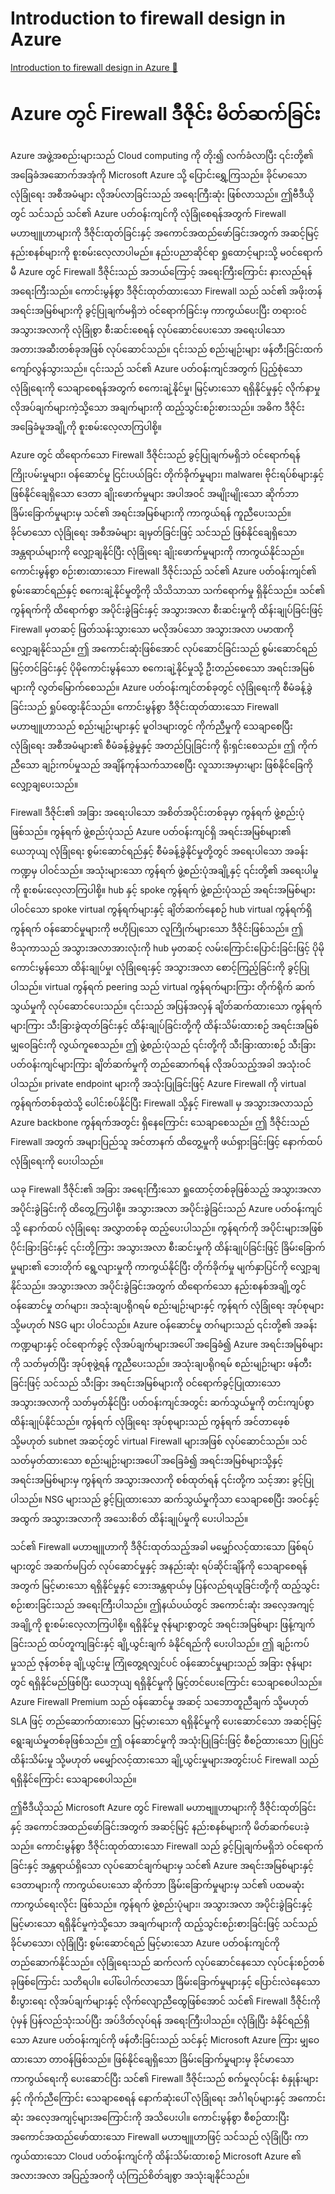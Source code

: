 # Introduction to firewall design in Azure

[Introduction to firewall design in Azure 🔗](https://www.coursera.org/learn/cybersecurity-tools-and-technologies/lecture/ExFHR/introduction-to-firewall-design-in-azure)

# Azure တွင် Firewall ဒီဇိုင်း မိတ်ဆက်ခြင်း

Azure အဖွဲ့အစည်းများသည် Cloud computing ကို တိုး၍ လက်ခံလာပြီး ၎င်းတို့၏ အခြေခံအဆောက်အအုံကို Microsoft Azure သို့ ပြောင်းရွှေ့ကြသည်။ ခိုင်မာသော လုံခြုံရေး အစီအမံများ လိုအပ်လာခြင်းသည် အရေးကြီးဆုံး ဖြစ်လာသည်။ ဤဗီဒီယိုတွင် သင်သည် သင်၏ Azure ပတ်ဝန်းကျင်ကို လုံခြုံစေရန်အတွက် Firewall မဟာဗျူဟာများကို ဒီဇိုင်းထုတ်ခြင်းနှင့် အကောင်အထည်ဖော်ခြင်းအတွက် အဆင့်မြင့် နည်းစနစ်များကို စူးစမ်းလေ့လာပါမည်။ နည်းပညာဆိုင်ရာ ရှုထောင့်များသို့ မ၀င်ရောက်မီ Azure တွင် Firewall ဒီဇိုင်းသည် အဘယ်ကြောင့် အရေးကြီးကြောင်း နားလည်ရန် အရေးကြီးသည်။ ကောင်းမွန်စွာ ဒီဇိုင်းထုတ်ထားသော Firewall သည် သင်၏ အဖိုးတန် အရင်းအမြစ်များကို ခွင့်ပြုချက်မရှိဘဲ ဝင်ရောက်ခြင်းမှ ကာကွယ်ပေးပြီး တရားဝင် အသွားအလာကို လုံခြုံစွာ စီးဆင်းစေရန် လုပ်ဆောင်ပေးသော အရေးပါသော အတားအဆီးတစ်ခုအဖြစ် လုပ်ဆောင်သည်။ ၎င်းသည် စည်းမျဉ်းများ ဖန်တီးခြင်းထက် ကျော်လွန်သွားသည်။ ၎င်းသည် သင်၏ Azure ပတ်ဝန်းကျင်အတွက် ပြည့်စုံသော လုံခြုံရေးကို သေချာစေရန်အတွက် စကေးချဲ့နိုင်မှု၊ မြင့်မားသော ရရှိနိုင်မှုနှင့် လိုက်နာမှု လိုအပ်ချက်များကဲ့သို့သော အချက်များကို ထည့်သွင်းစဉ်းစားသည်။ အဓိက ဒီဇိုင်း အခြေခံမူအချို့ကို စူးစမ်းလေ့လာကြပါစို့။

Azure တွင် ထိရောက်သော Firewall ဒီဇိုင်းသည် ခွင့်ပြုချက်မရှိဘဲ ဝင်ရောက်ရန် ကြိုးပမ်းမှုများ၊ ဝန်ဆောင်မှု ငြင်းပယ်ခြင်း တိုက်ခိုက်မှုများ၊ malware၊ ဗိုင်းရပ်စ်များနှင့် ဖြစ်နိုင်ချေရှိသော ဒေတာ ချိုးဖောက်မှုများ အပါအဝင် အမျိုးမျိုးသော ဆိုက်ဘာ ခြိမ်းခြောက်မှုများမှ သင်၏ အရင်းအမြစ်များကို ကာကွယ်ရန် ကူညီပေးသည်။ ခိုင်မာသော လုံခြုံရေး အစီအမံများ ချမှတ်ခြင်းဖြင့် သင်သည် ဖြစ်နိုင်ချေရှိသော အန္တရာယ်များကို လျှော့ချနိုင်ပြီး လုံခြုံရေး ချိုးဖောက်မှုများကို ကာကွယ်နိုင်သည်။ ကောင်းမွန်စွာ စဉ်းစားထားသော Firewall ဒီဇိုင်းသည် သင်၏ Azure ပတ်ဝန်းကျင်၏ စွမ်းဆောင်ရည်နှင့် စကေးချဲ့နိုင်မှုတို့ကို သိသိသာသာ သက်ရောက်မှု ရှိနိုင်သည်။ သင်၏ ကွန်ရက်ကို ထိရောက်စွာ အပိုင်းခွဲခြင်းနှင့် အသွားအလာ စီးဆင်းမှုကို ထိန်းချုပ်ခြင်းဖြင့် Firewall မှတဆင့် ဖြတ်သန်းသွားသော မလိုအပ်သော အသွားအလာ ပမာဏကို လျှော့ချနိုင်သည်။ ဤ အကောင်းဆုံးဖြစ်အောင် လုပ်ဆောင်ခြင်းသည် စွမ်းဆောင်ရည် မြှင့်တင်ခြင်းနှင့် ပိုမိုကောင်းမွန်သော စကေးချဲ့နိုင်မှုသို့ ဦးတည်စေသော အရင်းအမြစ်များကို လွတ်မြောက်စေသည်။ Azure ပတ်ဝန်းကျင်တစ်ခုတွင် လုံခြုံရေးကို စီမံခန့်ခွဲခြင်းသည် ရှုပ်ထွေးနိုင်သည်။ ကောင်းမွန်စွာ ဒီဇိုင်းထုတ်ထားသော Firewall မဟာဗျူဟာသည် စည်းမျဉ်းများနှင့် မူဝါဒများတွင် ကိုက်ညီမှုကို သေချာစေပြီး လုံခြုံရေး အစီအမံများ၏ စီမံခန့်ခွဲမှုနှင့် အတည်ပြုခြင်းကို ရိုးရှင်းစေသည်။ ဤ ကိုက်ညီသော ချဉ်းကပ်မှုသည် အချိန်ကုန်သက်သာစေပြီး လူသားအမှားများ ဖြစ်နိုင်ခြေကို လျှော့ချပေးသည်။

Firewall ဒီဇိုင်း၏ အခြား အရေးပါသော အစိတ်အပိုင်းတစ်ခုမှာ ကွန်ရက် ဖွဲ့စည်းပုံ ဖြစ်သည်။ ကွန်ရက် ဖွဲ့စည်းပုံသည် Azure ပတ်ဝန်းကျင်ရှိ အရင်းအမြစ်များ၏ ယေဘုယျ လုံခြုံရေး စွမ်းဆောင်ရည်နှင့် စီမံခန့်ခွဲနိုင်မှုတို့တွင် အရေးပါသော အခန်းကဏ္ဍမှ ပါဝင်သည်။ အသုံးများသော ကွန်ရက် ဖွဲ့စည်းပုံအချို့နှင့် ၎င်းတို့၏ အရေးပါမှုကို စူးစမ်းလေ့လာကြပါစို့။ hub နှင့် spoke ကွန်ရက် ဖွဲ့စည်းပုံသည် အရင်းအမြစ်များ ပါဝင်သော spoke virtual ကွန်ရက်များနှင့် ချိတ်ဆက်နေစဉ် hub virtual ကွန်ရက်ရှိ ကွန်ရက် ဝန်ဆောင်မှုများကို ဗဟိုပြုသော လူကြိုက်များသော ဒီဇိုင်းဖြစ်သည်။ ဤ ဗိသုကာသည် အသွားအလာအားလုံးကို hub မှတဆင့် လမ်းကြောင်းပြောင်းခြင်းဖြင့် ပိုမိုကောင်းမွန်သော ထိန်းချုပ်မှု၊ လုံခြုံရေးနှင့် အသွားအလာ စောင့်ကြည့်ခြင်းကို ခွင့်ပြုပါသည်။ virtual ကွန်ရက် peering သည် virtual ကွန်ရက်များကြား တိုက်ရိုက် ဆက်သွယ်မှုကို လုပ်ဆောင်ပေးသည်။ ၎င်းသည် အပြန်အလှန် ချိတ်ဆက်ထားသော ကွန်ရက်များကြား သီးခြားခွဲထုတ်ခြင်းနှင့် ထိန်းချုပ်ခြင်းတို့ကို ထိန်းသိမ်းထားစဉ် အရင်းအမြစ် မျှဝေခြင်းကို လွယ်ကူစေသည်။ ဤ ဖွဲ့စည်းပုံသည် ၎င်းတို့ကို သီးခြားထားစဉ် သီးခြား ပတ်ဝန်းကျင်များကြား ချိတ်ဆက်မှုကို တည်ဆောက်ရန် လိုအပ်သည့်အခါ အသုံးဝင်ပါသည်။ private endpoint များကို အသုံးပြုခြင်းဖြင့် Azure Firewall ကို virtual ကွန်ရက်တစ်ခုထဲသို့ ပေါင်းစပ်နိုင်ပြီး Firewall သို့နှင့် Firewall မှ အသွားအလာသည် Azure backbone ကွန်ရက်အတွင်း ရှိနေကြောင်း သေချာစေသည်။ ဤ ဒီဇိုင်းသည် Firewall အတွက် အများပြည်သူ အင်တာနက် ထိတွေ့မှုကို ဖယ်ရှားခြင်းဖြင့် နောက်ထပ် လုံခြုံရေးကို ပေးပါသည်။

ယခု Firewall ဒီဇိုင်း၏ အခြား အရေးကြီးသော ရှုထောင့်တစ်ခုဖြစ်သည့် အသွားအလာ အပိုင်းခွဲခြင်းကို ထိတွေ့ကြပါစို့။ အသွားအလာ အပိုင်းခွဲခြင်းသည် Azure ပတ်ဝန်းကျင်သို့ နောက်ထပ် လုံခြုံရေး အလွှာတစ်ခု ထည့်ပေးပါသည်။ ကွန်ရက်ကို အပိုင်းများအဖြစ် ပိုင်းခြားခြင်းနှင့် ၎င်းတို့ကြား အသွားအလာ စီးဆင်းမှုကို ထိန်းချုပ်ခြင်းဖြင့် ခြိမ်းခြောက်မှုများ၏ ဘေးတိုက် ရွေ့လျားမှုကို ကာကွယ်နိုင်ပြီး တိုက်ခိုက်မှု မျက်နှာပြင်ကို လျှော့ချနိုင်သည်။ အသွားအလာ အပိုင်းခွဲခြင်းအတွက် ထိရောက်သော နည်းစနစ်အချို့တွင် ဝန်ဆောင်မှု တဂ်များ၊ အသုံးချပရိုဂရမ် စည်းမျဉ်းများနှင့် ကွန်ရက် လုံခြုံရေး အုပ်စုများ သို့မဟုတ် NSG များ ပါဝင်သည်။ Azure ဝန်ဆောင်မှု တဂ်များသည် ၎င်းတို့၏ အခန်းကဏ္ဍများနှင့် ဝင်ရောက်ခွင့် လိုအပ်ချက်များအပေါ် အခြေခံ၍ Azure အရင်းအမြစ်များကို သတ်မှတ်ပြီး အုပ်စုဖွဲ့ရန် ကူညီပေးသည်။ အသုံးချပရိုဂရမ် စည်းမျဉ်းများ ဖန်တီးခြင်းဖြင့် သင်သည် သီးခြား အရင်းအမြစ်များကို ဝင်ရောက်ခွင့်ပြုထားသော အသွားအလာကို သတ်မှတ်နိုင်ပြီး ပတ်ဝန်းကျင်အတွင်း ဆက်သွယ်မှုကို တင်းကျပ်စွာ ထိန်းချုပ်နိုင်သည်။ ကွန်ရက် လုံခြုံရေး အုပ်စုများသည် ကွန်ရက် အင်တာဖေ့စ် သို့မဟုတ် subnet အဆင့်တွင် virtual Firewall များအဖြစ် လုပ်ဆောင်သည်။ သင်သတ်မှတ်ထားသော စည်းမျဉ်းများအပေါ် အခြေခံ၍ အရင်းအမြစ်များသို့နှင့် အရင်းအမြစ်များမှ ကွန်ရက် အသွားအလာကို စစ်ထုတ်ရန် ၎င်းတို့က သင့်အား ခွင့်ပြုပါသည်။ NSG များသည် ခွင့်ပြုထားသော ဆက်သွယ်မှုကိုသာ သေချာစေပြီး အဝင်နှင့် အထွက် အသွားအလာကို အသေးစိတ် ထိန်းချုပ်မှုကို ပေးပါသည်။

သင်၏ Firewall မဟာဗျူဟာကို ဒီဇိုင်းထုတ်သည့်အခါ မမျှော်လင့်ထားသော ဖြစ်ရပ်များတွင် အဆက်မပြတ် လုပ်ဆောင်မှုနှင့် အနည်းဆုံး ရပ်ဆိုင်းချိန်ကို သေချာစေရန်အတွက် မြင့်မားသော ရရှိနိုင်မှုနှင့် ဘေးအန္တရာယ်မှ ပြန်လည်ရယူခြင်းတို့ကို ထည့်သွင်းစဉ်းစားခြင်းသည် အရေးကြီးပါသည်။ ဤနယ်ပယ်တွင် အကောင်းဆုံး အလေ့အကျင့်အချို့ကို စူးစမ်းလေ့လာကြပါစို့။ ရရှိနိုင်မှု ဇုန်များစွာတွင် အရင်းအမြစ်များ ဖြန့်ကျက်ခြင်းသည် ထပ်တူကျခြင်းနှင့် ချို့ယွင်းချက် ခံနိုင်ရည်ကို ပေးပါသည်။ ဤ ချဉ်းကပ်မှုသည် ဇုန်တစ်ခု ချို့ယွင်းမှု ကြုံတွေ့ရလျှင်ပင် ဝန်ဆောင်မှုများသည် အခြား ဇုန်များတွင် ရရှိနိုင်မည်ဖြစ်ပြီး ယေဘုယျ ရရှိနိုင်မှုကို မြှင့်တင်ပေးကြောင်း သေချာစေပါသည်။ Azure Firewall Premium သည် ဝန်ဆောင်မှု အဆင့် သဘောတူညီချက် သို့မဟုတ် SLA ဖြင့် တည်ဆောက်ထားသော မြင့်မားသော ရရှိနိုင်မှုကို ပေးဆောင်သော အဆင့်မြင့် ရွေးချယ်မှုတစ်ခုဖြစ်သည်။ ဤ ဝန်ဆောင်မှုကို အသုံးပြုခြင်းဖြင့် စီစဉ်ထားသော ပြုပြင်ထိန်းသိမ်းမှု သို့မဟုတ် မမျှော်လင့်ထားသော ချို့ယွင်းမှုများအတွင်းပင် Firewall သည် ရရှိနိုင်ကြောင်း သေချာစေပါသည်။

ဤဗီဒီယိုသည် Microsoft Azure တွင် Firewall မဟာဗျူဟာများကို ဒီဇိုင်းထုတ်ခြင်းနှင့် အကောင်အထည်ဖော်ခြင်းအတွက် အဆင့်မြင့် နည်းစနစ်များကို မိတ်ဆက်ပေးခဲ့သည်။ ကောင်းမွန်စွာ ဒီဇိုင်းထုတ်ထားသော Firewall သည် ခွင့်ပြုချက်မရှိဘဲ ဝင်ရောက်ခြင်းနှင့် အန္တရာယ်ရှိသော လုပ်ဆောင်ချက်များမှ သင်၏ Azure အရင်းအမြစ်များနှင့် ဒေတာများကို ကာကွယ်ပေးသော ဆိုက်ဘာ ခြိမ်းခြောက်မှုများမှ သင်၏ ပထမဆုံး ကာကွယ်ရေးလိုင်း ဖြစ်သည်။ ကွန်ရက် ဖွဲ့စည်းပုံများ၊ အသွားအလာ အပိုင်းခွဲခြင်းနှင့် မြင့်မားသော ရရှိနိုင်မှုကဲ့သို့သော အချက်များကို ထည့်သွင်းစဉ်းစားခြင်းဖြင့် သင်သည် ခိုင်မာသော၊ လုံခြုံပြီး စွမ်းဆောင်ရည် မြင့်မားသော Azure ပတ်ဝန်းကျင်ကို တည်ဆောက်နိုင်သည်။ လုံခြုံရေးသည် ဆက်လက် လုပ်ဆောင်နေသော လုပ်ငန်းစဉ်တစ်ခုဖြစ်ကြောင်း သတိရပါ။ ပေါ်ပေါက်လာသော ခြိမ်းခြောက်မှုများနှင့် ပြောင်းလဲနေသော စီးပွားရေး လိုအပ်ချက်များနှင့် လိုက်လျောညီထွေဖြစ်အောင် သင်၏ Firewall ဒီဇိုင်းကို ပုံမှန် ပြန်လည်သုံးသပ်ပြီး အပ်ဒိတ်လုပ်ရန် အရေးကြီးပါသည်။ လုံခြုံပြီး ခံနိုင်ရည်ရှိသော Azure ပတ်ဝန်းကျင်ကို ဖန်တီးခြင်းသည် သင်နှင့် Microsoft Azure ကြား မျှဝေထားသော တာဝန်ဖြစ်သည်။ ဖြစ်နိုင်ချေရှိသော ခြိမ်းခြောက်မှုများမှ ခိုင်မာသော ကာကွယ်ရေးကို ပေးဆောင်ပြီး သင်၏ Firewall ဒီဇိုင်းသည် စက်မှုလုပ်ငန်း စံနှုန်းများနှင့် ကိုက်ညီကြောင်း သေချာစေရန် နောက်ဆုံးပေါ် လုံခြုံရေး အင်္ဂါရပ်များနှင့် အကောင်းဆုံး အလေ့အကျင့်များအကြောင်းကို အသိပေးပါ။ ကောင်းမွန်စွာ စီစဉ်ထားပြီး အကောင်အထည်ဖော်ထားသော Firewall မဟာဗျူဟာဖြင့် သင်သည် လုံခြုံပြီး ကာကွယ်ထားသော Cloud ပတ်ဝန်းကျင်ကို ထိန်းသိမ်းထားစဉ် Microsoft Azure ၏ အလားအလာ အပြည့်အ၀ကို ယုံကြည်စိတ်ချစွာ အသုံးချနိုင်သည်။
